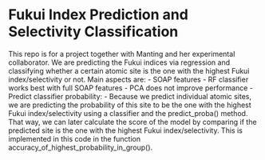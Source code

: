 # Fukui Index Prediction and Selectivity Classification
This repo is for a project together with Manting and her experimental collaborator. We are predicting the Fukui indices via regression and classifying whether a certain atomic site is the one with the highest Fukui index/selectivity or not. 
Main aspects are:
    - SOAP features
        - RF classifier works best with full SOAP features
        - PCA does not improve performance
    - Predict classifier probability:
        - Because we predict individual atomic sites, we are predicting the probability of this site to be the one with the highest Fukui index/selectivity using a classifier and the predict_proba() method. That way, we can later calculate the score of the model by comparing if the predicted site is the one with the highest Fukui index/selectivity. This is implemented in this code in the function accuracy_of_highest_probability_in_group().